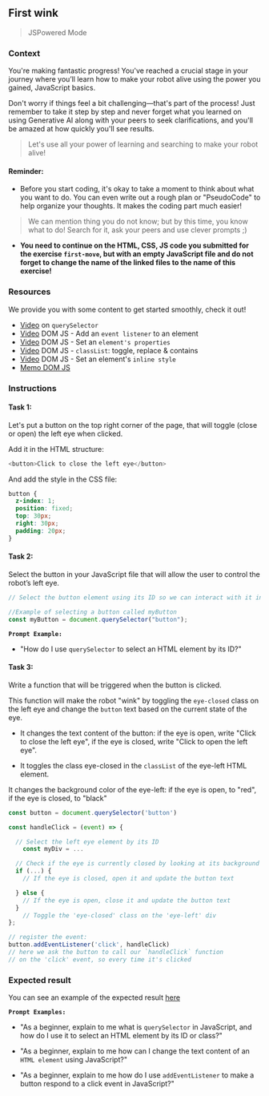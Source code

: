 ## First wink

> JSPowered Mode

### Context

You're making fantastic progress! You've reached a crucial stage in your journey where you’ll learn how to make your robot alive using the power you gained, JavaScript basics.

Don't worry if things feel a bit challenging—that's part of the process! Just remember to take it step by step and never forget what you learned on using Generative AI along with your peers to seek clarifications, and you'll be amazed at how quickly you'll see results.

> Let's use all your power of learning and searching to make your robot alive!

#### Reminder:

- Before you start coding, it's okay to take a moment to think about what you want to do. You can even write out a rough plan or "PseudoCode" to help organize your thoughts. It makes the coding part much easier!

> We can mention thing you do not know; but by this time, you know what to do! Search for it, ask your peers and use clever prompts ;)

- **You need to continue on the HTML, CSS, JS code you submitted for the exercise `first-move`, but with an empty JavaScript file and do not forget to change the name of the linked files to the name of this exercise!**

### Resources

We provide you with some content to get started smoothly, check it out!

- [Video](https://www.youtube.com/watch?v=m34qd7aGMBo&list=PLHyAJ_GrRtf979iZZ1N3qYMfsPj9PCCrF&index=13) on `querySelector`
- [Video](https://www.youtube.com/watch?v=ydRv338Fl8Y) DOM JS - Add an `event listener` to an element
- [Video](https://www.youtube.com/watch?v=4O6zSVR0ufw&list=PLHyAJ_GrRtf979iZZ1N3qYMfsPj9PCCrF&index=15) DOM JS - Set an `element's properties`
- [Video](https://www.youtube.com/watch?v=amEBcoTYw0s&list=PLHyAJ_GrRtf979iZZ1N3qYMfsPj9PCCrF&index=21) DOM JS - `classList`: toggle, replace & contains
- [Video](https://www.youtube.com/watch?v=pxlYKvju1z8&list=PLHyAJ_GrRtf979iZZ1N3qYMfsPj9PCCrF&index=16) DOM JS - Set an element's `inline style`
- [Memo DOM JS](https://github.com/nan-academy/js-training/blob/gh-pages/examples/dom.js)

### Instructions

#### Task 1:

Let's put a button on the top right corner of the page, that will toggle (close or open) the left eye when clicked.

Add it in the HTML structure:

```js
<button>Click to close the left eye</button>
```

And add the style in the CSS file:

```css
button {
  z-index: 1;
  position: fixed;
  top: 30px;
  right: 30px;
  padding: 20px;
}
```

#### Task 2:

Select the button in your JavaScript file that will allow the user to control the robot’s left eye.

```js
// Select the button element using its ID so we can interact with it in our JavaScript

//Example of selecting a button called myButton
const myButton = document.querySelector("button");
```

**`Prompt Example:`**

- "How do I use `querySelector` to select an HTML element by its ID?"

#### Task 3:

Write a function that will be triggered when the button is clicked.

This function will make the robot "wink" by toggling the `eye-closed` class on the left eye and change the `button` text based on the current state of the eye.

- It changes the text content of the button: if the eye is open, write "Click to close the left eye", if the eye is closed, write "Click to open the left eye".

- It toggles the class eye-closed in the `classList` of the eye-left HTML element.

It changes the background color of the eye-left: if the eye is open, to "red", if the eye is closed, to "black"

```js
const button = document.querySelector('button')

const handleClick = (event) => {

  // Select the left eye element by its ID
    const myDiv = ...

  // Check if the eye is currently closed by looking at its background color
  if (...) {
    // If the eye is closed, open it and update the button text

  } else {
    // If the eye is open, close it and update the button text
  }
    // Toggle the 'eye-closed' class on the 'eye-left' div
};

// register the event:
button.addEventListener('click', handleClick)
// here we ask the button to call our `handleClick` function
// on the 'click' event, so every time it's clicked
```

### Expected result

You can see an example of the expected result [here](https://youtu.be/IQ6-3X3JBss)

**`Prompt Examples:`**

- "As a beginner, explain to me what is `querySelector` in JavaScript, and how do I use it to select an HTML element by its ID or class?"

- "As a beginner, explain to me how can I change the text content of an `HTML element` using JavaScript?"

- "As a beginner, explain to me how do I use `addEventListener` to make a button respond to a click event in JavaScript?"
